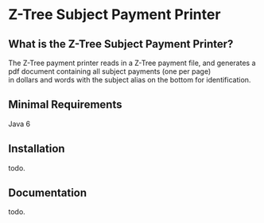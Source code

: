 Z-Tree Subject Payment Printer
==============================

What is the Z-Tree Subject Payment Printer?
---------------------------------------
The Z-Tree payment printer reads in a Z-Tree payment file, and
generates a pdf document containing all subject payments (one per page)  
in dollars and words with the subject alias on the bottom for identification.

Minimal Requirements
--------------------
Java 6

Installation
-------------
todo.

Documentation
-------------
todo.
